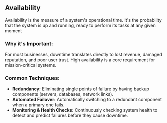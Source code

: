 ## Availability
Availability is the measure of a system's operational time. It's the probability that the system is up and running, ready to perform its tasks at any given moment
### **Why it's Important:**
For most businesses, downtime translates directly to lost revenue, damaged reputation, and poor user trust. High availability is a core requirement for mission-critical systems.
### **Common Techniques:**
- **Redundancy:** Eliminating single points of failure by having backup components (servers, databases, network links).
- **Automated Failover:** Automatically switching to a redundant component when a primary one fails.
- **Monitoring & Health Checks:** Continuously checking system health to detect and predict failures before they cause downtime.